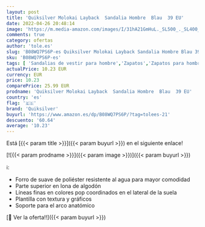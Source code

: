 ```yaml
---
layout: post
title: 'Quiksilver Molokai Layback  Sandalia Hombre  Blau  39 EU'
date: 2022-04-26 20:48:14
image: 'https://m.media-amazon.com/images/I/31hA21GmHuL._SL500_._SL400_.jpg'
comments: true
category: ofertas
author: 'tole.es'
slug: 'B08WQ7PS6P-es Quiksilver Molokai Layback Sandalia Hombre Blau 39 EU'
sku: 'B08WQ7PS6P-es'
tags: [ 'Sandalias de vestir para hombre','Zapatos','Zapatos para hombre','Zapatos y complementos','quiksilver','sandalia','🇪🇸', ]
actualPrice: 10.23 EUR
currency: EUR
price: 10.23
comparePrice: 25.99 EUR
prodname: 'Quiksilver Molokai Layback  Sandalia Hombre  Blau  39 EU'
country: 'es'
flag: '🇪🇸'
brand: 'Quiksilver'
buyurl: 'https://www.amazon.es/dp/B08WQ7PS6P/?tag=tolees-21'
descuento: '60.64'
average: '10.23'
---
```


Está [{{< param title >}}]({{< param buyurl >}}) en el siguiente enlace!

[![{{< param prodname >}}]({{< param image >}})]({{< param buyurl >}})

ℹ️:

- Forro de suave de poliéster resistente al agua para mayor comodidad
- Parte superior en lona de algodón
- Líneas finas en colores pop coordinados en el lateral de la suela
- Plantilla con textura y gráficos
- Soporte para el arco anatómico

[🛒 Ver la oferta!!]({{< param buyurl >}})
